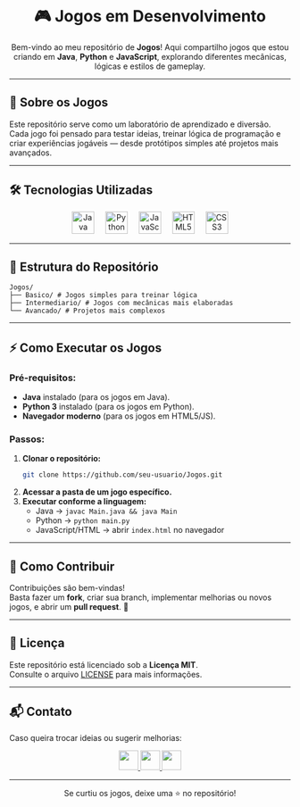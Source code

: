 <h1 align="center">🎮 Jogos em Desenvolvimento</h1>

<p align="center">
    Bem-vindo ao meu repositório de <strong>Jogos</strong>!  
    Aqui compartilho jogos que estou criando em <strong>Java</strong>, <strong>Python</strong> e <strong>JavaScript</strong>, explorando diferentes mecânicas, lógicas e estilos de gameplay.
</p>

---

## 🧐 Sobre os Jogos

Este repositório serve como um laboratório de aprendizado e diversão.  
Cada jogo foi pensado para testar ideias, treinar lógica de programação e criar experiências jogáveis — desde protótipos simples até projetos mais avançados.

---

## 🛠️ Tecnologias Utilizadas

<div align="center">
    <img src="https://img.icons8.com/?size=100&id=13679&format=png&color=000000" height="40" alt="Java logo" title="Java" />
    <img width="12" />
    <img src="https://img.icons8.com/?size=100&id=13441&format=png&color=000000" height="40" alt="Python logo" title="Python" />
    <img width="12" />
    <img src="https://img.icons8.com/?size=100&id=108784&format=png&color=000000" height="40" alt="JavaScript logo" title="JavaScript" />
    <img width="12" />
    <img src="https://img.icons8.com/?size=100&id=20909&format=png&color=000000" height="40" alt="HTML5 logo" title="HTML5" />
    <img width="12" />
    <img src="https://img.icons8.com/?size=100&id=21278&format=png&color=000000" height="40" alt="CSS3 logo" title="CSS3" />
</div>

---

## 📂 Estrutura do Repositório

```
Jogos/
├── Basico/ # Jogos simples para treinar lógica
├── Intermediario/ # Jogos com mecânicas mais elaboradas
└── Avancado/ # Projetos mais complexos
```

---

## ⚡ Como Executar os Jogos

### Pré-requisitos:
- **Java** instalado (para os jogos em Java).  
- **Python 3** instalado (para os jogos em Python).  
- **Navegador moderno** (para os jogos em HTML5/JS).  

### Passos:
1. **Clonar o repositório:**
    ```bash
    git clone https://github.com/seu-usuario/Jogos.git
    ```
2. **Acessar a pasta de um jogo específico.**
3. **Executar conforme a linguagem:**
   - Java → `javac Main.java && java Main`
   - Python → `python main.py`
   - JavaScript/HTML → abrir `index.html` no navegador

---

## 🔄 Como Contribuir

Contribuições são bem-vindas!  
Basta fazer um **fork**, criar sua branch, implementar melhorias ou novos jogos, e abrir um **pull request**. 🚀

---

## 📝 Licença

Este repositório está licenciado sob a **Licença MIT**.  
Consulte o arquivo [LICENSE](./LICENSE) para mais informações.

---

## 📬 Contato

Caso queira trocar ideias ou sugerir melhorias:

<div align="center">
  <a href="https://www.instagram.com/arthur.dai.52" target="_blank">
    <img src="https://img.shields.io/static/v1?message=Instagram&logo=instagram&label=&color=E4405F&logoColor=white&style=for-the-badge" height="35" />
  </a>
  <a href="https://discord.com/users/jailsonneve" target="_blank">
    <img src="https://img.shields.io/static/v1?message=Discord&logo=discord&label=&color=7289DA&logoColor=white&style=for-the-badge" height="35" />
  </a>
  <a href="mailto:daiarthur053@gmail.com" target="_blank">
    <img src="https://img.shields.io/static/v1?message=Gmail&logo=gmail&label=&color=D14836&logoColor=white&style=for-the-badge" height="35" />
  </a>
</div>

---

<div align="center">
Se curtiu os jogos, deixe uma ⭐ no repositório!  
</div>
